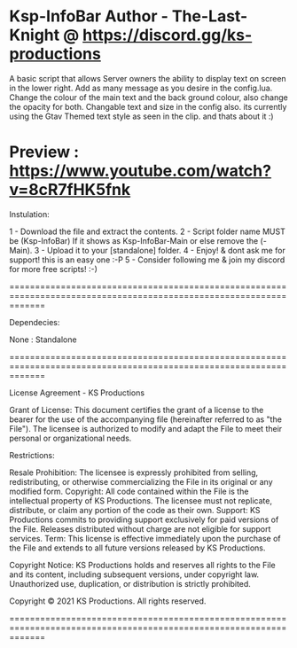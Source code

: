 
Ksp-InfoBar
Author - The-Last-Knight @ https://discord.gg/ks-productions
===================================================================================================================

A basic script that allows Server owners the ability to display text on screen in the lower right. Add as many message as you desire in the config.lua. Change the colour of the main text and the back ground colour, also change the opacity for both. Changable text and size in the config also. its currently using the Gtav Themed text style as seen in the clip. and thats about it :) 

Preview : https://www.youtube.com/watch?v=8cR7fHK5fnk
===================================================================================================================

Instulation:

1 - Download the file and extract the contents.
2 - Script folder name MUST be (Ksp-InfoBar) If it shows as Ksp-InfoBar-Main or else remove the (-Main).
3 - Upload it to your [standalone] folder.
4 - Enjoy! & dont ask me for support! this is an easy one :-P
5 - Consider following me & join my discord for more free scripts! :-)

===================================================================================================================

Dependecies:

None : Standalone 

===================================================================================================================

License Agreement - KS Productions

Grant of License: This document certifies the grant of a license to the bearer for the use of the accompanying file (hereinafter referred to as "the File"). The licensee is authorized to modify and adapt the File to meet their personal or organizational needs.

Restrictions:

Resale Prohibition: The licensee is expressly prohibited from selling, redistributing, or otherwise commercializing the File in its original or any modified form.
Copyright: All code contained within the File is the intellectual property of KS Productions. The licensee must not replicate, distribute, or claim any portion of the code as their own.
Support: KS Productions commits to providing support exclusively for paid versions of the File. Releases distributed without charge are not eligible for support services.
Term: This license is effective immediately upon the purchase of the File and extends to all future versions released by KS Productions.

Copyright Notice: KS Productions holds and reserves all rights to the File and its content, including subsequent versions, under copyright law. Unauthorized use, duplication, or distribution is strictly prohibited.

Copyright © 2021 KS Productions. All rights reserved.

===================================================================================================================
